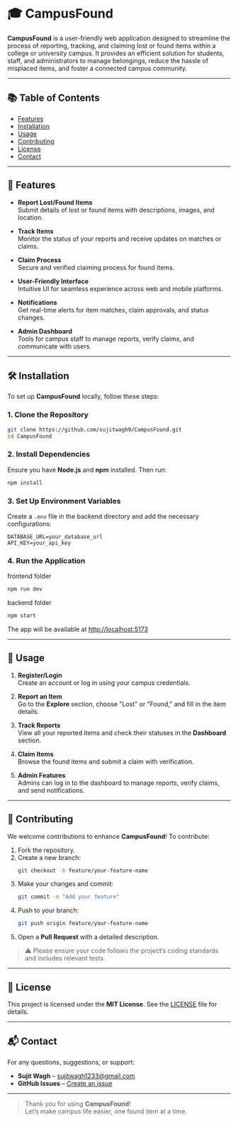 # 🎓 CampusFound

**CampusFound** is a user-friendly web application designed to streamline the process of reporting, tracking, and claiming lost or found items within a college or university campus. It provides an efficient solution for students, staff, and administrators to manage belongings, reduce the hassle of misplaced items, and foster a connected campus community.

---

## 📚 Table of Contents

- [Features](#-features)
- [Installation](#-installation)
- [Usage](#-usage)
- [Contributing](#-contributing)
- [License](#-license)
- [Contact](#-contact)

---

## 🚀 Features

- **Report Lost/Found Items**  
  Submit details of lost or found items with descriptions, images, and location.

- **Track Items**  
  Monitor the status of your reports and receive updates on matches or claims.

- **Claim Process**  
  Secure and verified claiming process for found items.

- **User-Friendly Interface**  
  Intuitive UI for seamless experience across web and mobile platforms.

- **Notifications**  
  Get real-time alerts for item matches, claim approvals, and status changes.

- **Admin Dashboard**  
  Tools for campus staff to manage reports, verify claims, and communicate with users.

---

## 🛠 Installation

To set up **CampusFound** locally, follow these steps:

### 1. Clone the Repository

```bash
git clone https://github.com/sujitwagh9/CampusFound.git
cd CampusFound
```

### 2. Install Dependencies

Ensure you have **Node.js** and **npm** installed. Then run:

```bash
npm install
```

### 3. Set Up Environment Variables

Create a `.env` file in the backend directory and add the necessary configurations:

```env
DATABASE_URL=your_database_url
API_KEY=your_api_key
```

### 4. Run the Application

frontend folder
```bash
npm run dev
```

backend folder
```bash
npm start
```

The app will be available at [http://localhost:5173](http://localhost:5173)

---

## 📖 Usage

1. **Register/Login**  
   Create an account or log in using your campus credentials.

2. **Report an Item**  
   Go to the **Explore** section, choose "Lost" or "Found," and fill in the item details.

3. **Track Reports**  
   View all your reported items and check their statuses in the **Dashboard** section.

4. **Claim Items**  
   Browse the found items and submit a claim with verification.

5. **Admin Features**  
   Admins can log in to the dashboard to manage reports, verify claims, and send notifications.

---

## 🤝 Contributing

We welcome contributions to enhance **CampusFound**! To contribute:

1. Fork the repository.
2. Create a new branch:
   ```bash
   git checkout -b feature/your-feature-name
   ```
3. Make your changes and commit:
   ```bash
   git commit -m "Add your feature"
   ```
4. Push to your branch:
   ```bash
   git push origin feature/your-feature-name
   ```
5. Open a **Pull Request** with a detailed description.

> ⚠️ Please ensure your code follows the project’s coding standards and includes relevant tests.

---

## 📄 License

This project is licensed under the **MIT License**. See the [LICENSE](LICENSE) file for details.

---

## 📬 Contact

For any questions, suggestions, or support:

- **Sujit Wagh** – [sujitwagh1233@gmail.com](mailto:sujitwagh1233@gmail.com)
- **GitHub Issues** – [Create an issue](https://github.com/sujitwagh9/CampusFound/issues)

---

> Thank you for using **CampusFound**!  
> Let’s make campus life easier, one found item at a time.